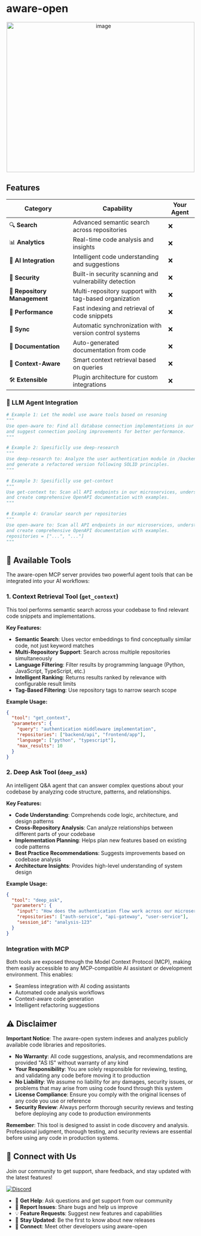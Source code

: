 # aware-open
<div align="center">
  <img width="502" height="402" alt="image" src="https://github.com/user-attachments/assets/2b12403d-12eb-4c6c-ae32-e1d9fa30b2e5" />
</div>

## Features

| Category | Capability | Your Agent |
|----------|------------|------------|
| 🔍 **Search** | Advanced semantic search across repositories | ❌ |
| 📊 **Analytics** | Real-time code analysis and insights | ❌ |
| 🤖 **AI Integration** | Intelligent code understanding and suggestions | ❌ |
| 🔐 **Security** | Built-in security scanning and vulnerability detection | ❌ |
| 📁 **Repository Management** | Multi-repository support with tag-based organization | ❌ |
| 🚀 **Performance** | Fast indexing and retrieval of code snippets | ❌ |
| 🔄 **Sync** | Automatic synchronization with version control systems | ❌ |
| 📝 **Documentation** | Auto-generated documentation from code | ❌ |
| 🎯 **Context-Aware** | Smart context retrieval based on queries | ❌ |
| 🛠️ **Extensible** | Plugin architecture for custom integrations | ❌ |

### 🤖 LLM Agent Integration

```python
# Example 1: Let the model use aware tools based on resoning 
"""
Use open-aware to: Find all database connection implementations in our Python repositories 
and suggest connection pooling improvements for better performance.
"""

# Example 2: Spesificlly use deep-research
"""
Use deep-research to: Analyze the user authentication module in /backend/auth, identify code smells,
and generate a refactored version following SOLID principles.
"""

# Example 3: Spesificlly use get-context
"""
Use get-context to: Scan all API endpoints in our microservices, understand their functionality,
and create comprehensive OpenAPI documentation with examples.
"""

# Example 4: Granular search per repositories 
"""
Use open-aware to: Scan all API endpoints in our microservices, understand their functionality,
and create comprehensive OpenAPI documentation with examples.
repositories = ["...", "..."]
"""
```

## 🔨 Available Tools

The aware-open MCP server provides two powerful agent tools that can be integrated into your AI workflows:

### 1. **Context Retrieval Tool** (`get_context`)
This tool performs semantic search across your codebase to find relevant code snippets and implementations.

**Key Features:**
- **Semantic Search**: Uses vector embeddings to find conceptually similar code, not just keyword matches
- **Multi-Repository Support**: Search across multiple repositories simultaneously
- **Language Filtering**: Filter results by programming language (Python, JavaScript, TypeScript, etc.)
- **Intelligent Ranking**: Returns results ranked by relevance with configurable result limits
- **Tag-Based Filtering**: Use repository tags to narrow search scope

**Example Usage:**
```json
{
  "tool": "get_context",
  "parameters": {
    "query": "authentication middleware implementation",
    "repositories": ["backend/api", "frontend/app"],
    "language": ["python", "typescript"],
    "max_results": 10
  }
}
```

### 2. **Deep Ask Tool** (`deep_ask`)
An intelligent Q&A agent that can answer complex questions about your codebase by analyzing code structure, patterns, and relationships.

**Key Features:**
- **Code Understanding**: Comprehends code logic, architecture, and design patterns
- **Cross-Repository Analysis**: Can analyze relationships between different parts of your codebase
- **Implementation Planning**: Helps plan new features based on existing code patterns
- **Best Practice Recommendations**: Suggests improvements based on codebase analysis
- **Architecture Insights**: Provides high-level understanding of system design

**Example Usage:**
```json
{
  "tool": "deep_ask",
  "parameters": {
    "input": "How does the authentication flow work across our microservices? What security measures are in place?",
    "repositories": ["auth-service", "api-gateway", "user-service"],
    "session_id": "analysis-123"
  }
}
```

### Integration with MCP
Both tools are exposed through the Model Context Protocol (MCP), making them easily accessible to any MCP-compatible AI assistant or development environment. This enables:
- Seamless integration with AI coding assistants
- Automated code analysis workflows
- Context-aware code generation
- Intelligent refactoring suggestions

## ⚠️ Disclaimer

**Important Notice**: The aware-open system indexes and analyzes publicly available code libraries and repositories. 

- **No Warranty**: All code suggestions, analysis, and recommendations are provided "AS IS" without warranty of any kind
- **Your Responsibility**: You are solely responsible for reviewing, testing, and validating any code before moving it to production
- **No Liability**: We assume no liability for any damages, security issues, or problems that may arise from using code found through this system
- **License Compliance**: Ensure you comply with the original licenses of any code you use or reference
- **Security Review**: Always perform thorough security reviews and testing before deploying any code to production environments

**Remember**: This tool is designed to assist in code discovery and analysis. Professional judgment, thorough testing, and security reviews are essential before using any code in production systems.

## 🤝 Connect with Us

Join our community to get support, share feedback, and stay updated with the latest features!

[![Discord](https://img.shields.io/badge/Discord-Join%20Our%20Server-7289da?style=for-the-badge&logo=discord&logoColor=white)](https://discord.gg/your-invite-link)

- 💬 **Get Help**: Ask questions and get support from our community
- 🐛 **Report Issues**: Share bugs and help us improve
- 💡 **Feature Requests**: Suggest new features and capabilities
- 🚀 **Stay Updated**: Be the first to know about new releases
- 👥 **Connect**: Meet other developers using aware-open
